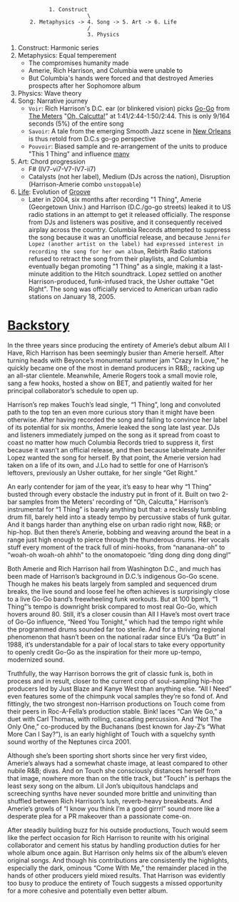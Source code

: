                  1. Construct
                             \
           2. Metaphysics -> 4. Song -> 5. Art -> 6. Life
                             / 
                             3. Physics

1. Construct: Harmonic series
2. Metaphysics: Equal temperement
   - The compromises humanity made
   - Amerie, Rich Harrison, and Columbia were unable to
   - But Columbia's hands were forced and that destroyed Ameries prospects after her Sophomore album
3. Physics: Wave theory
4. Song: Narrative journey
   - `Voir`: Rich Harrison's D.C. ear (or blinkered vision) picks [Go-Go](https://en.wikipedia.org/wiki/1_Thing) from [The Meters](https://en.wikipedia.org/wiki/The_Meters) "[Oh, Calcutta!](https://www.youtube.com/watch?v=UJtRScjGK0U)" at 1:41/2:44-1:50/2:44. This is only 9/164 seconds (5%) of the entire song
   - `Savoir`: A tale from the emerging Smooth Jazz scene in [New Orleans](https://en.wikipedia.org/wiki/Ziggy_Modeliste#) is thus retold from D.C.s go-go perspective
   - `Pouvoir`: Biased sample and re-arrangement of the units to produce "This 1 Thing" and influence [many](https://www.youtube.com/watch?v=Q0FxVGan0_8)
5. Art: Chord progression
   - F# (IV7-vi7-V7-IV7-ii7)
   - Catalysts (not her label), Medium (DJs across the nation), Disruption (Harrison-Amerie combo `unstoppable`)
6. [Life](https://en.wikipedia.org/wiki/Second_line_(parades)#Modern_second_lining): Evolution of [Groove](https://www.youtube.com/watch?v=Q0FxVGan0_8)
   - Later in 2004, six months after recording "1 Thing", Amerie (Georgetown Univ.) and Harrison (D.C./go-go streets) leaked it to US radio stations in an attempt to get it released officially. The response from DJs and listeners was positive, and it consequently received airplay across the country. Columbia Records attempted to suppress the song because it was an unofficial release, and because `Jennifer Lopez (another artist on the label) had expressed interest in recording the song for her own album`, Rebirth Radio stations refused to retract the song from their playlists, and Columbia eventually began promoting "1 Thing" as a single, making it a last-minute addition to the Hitch soundtrack. Lopez settled on another Harrison-produced, funk-infused track, the Usher outtake "Get Right". The song was officially serviced to American urban radio stations on January 18, 2005.
  
# [Backstory](https://web.archive.org/web/20071204044225/http://www.stylusmagazine.com/review.php?ID=3014)

In the three years since producing the entirety of Amerie’s debut album All I Have, Rich Harrison has been seemingly busier than Amerie herself. After turning heads with Beyonce’s monumental summer jam “Crazy In Love,” he quickly became one of the most in demand producers in R&B;, racking up an all-star clientele. Meanwhile, Amerie Rogers took a small movie role, sang a few hooks, hosted a show on BET, and patiently waited for her principal collaborator’s schedule to open up.

Harrison’s rep makes Touch’s lead single, “1 Thing”, long and convoluted path to the top ten an even more curious story than it might have been otherwise. After having recorded the song and failing to convince her label of its potential for six months, Amerie leaked the song late last year. DJs and listeners immediately jumped on the song as it spread from coast to coast no matter how much Columbia Records tried to suppress it, first because it wasn’t an official release, and then because labelmate Jennifer Lopez wanted the song for herself. By that point, the Amerie version had taken on a life of its own, and J.Lo had to settle for one of Harrison’s leftovers, previously an Usher outtake, for her single “Get Right.”

An early contender for jam of the year, it’s easy to hear why “1 Thing” busted through every obstacle the industry put in front of it. Built on two 2-bar samples from the Meters’ recording of “Oh, Calcutta,” Harrison’s instrumental for “1 Thing” is barely anything but that: a recklessly tumbling drum fill, barely held into a steady tempo by percussive stabs of funk guitar. And it bangs harder than anything else on urban radio right now, R&B; or hip-hop. But then there’s Amerie, bobbing and weaving around the beat in a range just high enough to pierce through the thunderous drums. Her vocals stuff every moment of the track full of mini-hooks, from “nananana-oh” to “woah-oh woah-oh ahhh” to the onomatopoeic “ding dong ding dong ding!”

Both Amerie and Rich Harrison hail from Washington D.C., and much has been made of Harrison’s background in D.C.’s indigenous Go-Go scene. Though he makes his beats largely from sampled and sequenced drum breaks, the live sound and loose feel he often achieves is surprisingly close to a live Go-Go band’s freewheeling funk workouts. But at 100 bpm’s, “1 Thing”’s tempo is downright brisk compared to most real Go-Go, which hovers around 80. Still, it’s a closer cousin than All I Have’s most overt trace of Go-Go influence, “Need You Tonight,” which had the tempo right while the programmed drums sounded far too sterile. And for a thriving regional phenomenon that hasn’t been on the national radar since EU’s “Da Butt” in 1988, it’s understandable for a pair of local stars to take every opportunity to openly credit Go-Go as the inspiration for their more up-tempo, modernized sound.

Truthfully, the way Harrison borrows the grit of classic funk is, both in process and in result, closer to the current crop of soul-sampling hip-hop producers led by Just Blaze and Kanye West than anything else. “All I Need” even features some of the chimpunk vocal samples they’re so fond of. And fittingly, the two strongest non-Harrison productions on Touch come from their peers in Roc-A-Fella’s production stable. Bink! laces “Can We Go,” a duet with Carl Thomas, with rolling, cascading percussion. And “Not The Only One,” co-produced by the Buchanans (best known for Jay-Z’s “What More Can I Say?”), is an early highlight of Touch with a squelchy synth sound worthy of the Neptunes circa 2001.

Although she’s been sporting short shorts since her very first video, Amerie’s always had a somewhat chaste image, at least compared to other nubile R&B; divas. And on Touch she consciously distances herself from that image, nowhere more than on the title track, but “Touch” is perhaps the least sexy song on the album. Lil Jon’s ubiquitous handclaps and screeching synths have never sounded more brittle and uninviting than shuffled between Rich Harrison’s lush, reverb-heavy breakbeats. And Amerie’s growls of “I know you think I’m a good girrrl” sound more like a desperate plea for a PR makeover than a passionate come-on.

After steadily building buzz for his outside productions, Touch would seem like the perfect occasion for Rich Harrison to reunite with his original collaborator and cement his status by handling production duties for her whole album once again. But Harrison only helms six of the album’s eleven original songs. And though his contributions are consistently the highlights, especially the dark, ominous “Come With Me,” the remainder placed in the hands of other producers yield mixed results. That Harrison was evidently too busy to produce the entirety of Touch suggests a missed opportunity for a more cohesive and potentially even better album.



